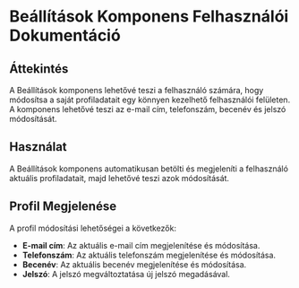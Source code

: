 # Beállítások Komponens Felhasználói Dokumentáció

## Áttekintés

A Beállítások komponens lehetővé teszi a felhasználó számára, hogy módosítsa a saját profiladatait egy könnyen kezelhető felhasználói felületen. A komponens lehetővé teszi az e-mail cím, telefonszám, becenév és jelszó módosítását.

## Használat

A Beállítások komponens automatikusan betölti és megjeleníti a felhasználó aktuális profiladatait, majd lehetővé teszi azok módosítását.

## Profil Megjelenése

A profil módosítási lehetőségei a következők:

- **E-mail cím**: Az aktuális e-mail cím megjelenítése és módosítása.
- **Telefonszám**: Az aktuális telefonszám megjelenítése és módosítása.
- **Becenév**: Az aktuális becenév megjelenítése és módosítása.
- **Jelszó**: A jelszó megváltoztatása új jelszó megadásával.

